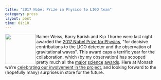 ```yaml
---
title: "2017 Nobel Prize in Physics to LIGO team"
category: press
layout: post
time: 01:10
---
```

<!-- header generated from blosxom format post; make_header.pl 23.1.2022 -->
<p>
<img src="https://upload.wikimedia.org/wikipedia/en/e/ed/Nobel_Prize.png" width="100" align="left">
Rainer Weiss, Barry Barish and Kip Thorne were last night awarded the 
<a href="https://www.nobelprize.org/nobel_prizes/physics/laureates/2017/press.html">2017 Nobel Prize for Physics</a>,
"for decisive contributions to the LIGO detector 
and the observation of gravitational waves". This award caps a terrific year 
for the collaboration, which (by my observation) has scooped pretty much 
all the 
<a href="https://www.ligo.caltech.edu/news/ligo20160504">major</a> 
<a href="http://www.caltech.edu/news/2016-shaw-prize-awarded-ligo-founders-50845">science</a> 
<a href="https://www.aps.org/publications/apsnews/updates/kavli-prizes.cfm">awards</a>.
Here at Monash we're 
<a href="https://www.monash.edu/science/news/current/gravitational-waves-wins-2017-nobel-prize-for-physics">celebrating our involvement in the project</a>,
and looking forward to the (hopefully many) surprises in store for the future.
